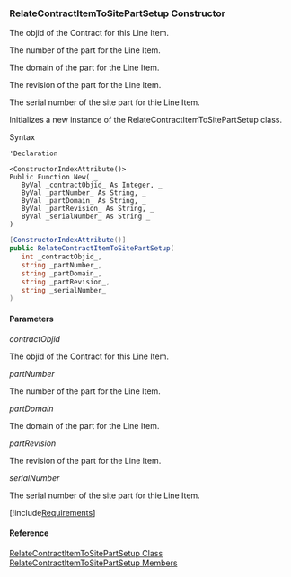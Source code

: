 ﻿### RelateContractItemToSitePartSetup Constructor

The objid of the Contract for this Line Item.

The number of the part for the Line Item.

The domain of the part for the Line Item.

The revision of the part for the Line Item.

The serial number of the site part for thie Line Item.

Initializes a new instance of the RelateContractItemToSitePartSetup class.

Syntax

```vbnet
'Declaration

<ConstructorIndexAttribute()>
Public Function New( _
   ByVal _contractObjid_ As Integer, _
   ByVal _partNumber_ As String, _
   ByVal _partDomain_ As String, _
   ByVal _partRevision_ As String, _
   ByVal _serialNumber_ As String _
)
```

```csharp
[ConstructorIndexAttribute()]
public RelateContractItemToSitePartSetup( 
   int _contractObjid_,
   string _partNumber_,
   string _partDomain_,
   string _partRevision_,
   string _serialNumber_
)
```

#### Parameters

_contractObjid_

The objid of the Contract for this Line Item.

_partNumber_

The number of the part for the Line Item.

_partDomain_

The domain of the part for the Line Item.

_partRevision_

The revision of the part for the Line Item.

_serialNumber_

The serial number of the site part for thie Line Item.

[!include[Requirements](../partials/requirements.md)]

#### Reference

[RelateContractItemToSitePartSetup Class](FChoice.Toolkits.Clarify~FChoice.Toolkits.Clarify.Contracts.RelateContractItemToSitePartSetup.md)  
[RelateContractItemToSitePartSetup Members](FChoice.Toolkits.Clarify~FChoice.Toolkits.Clarify.Contracts.RelateContractItemToSitePartSetup_members.md)